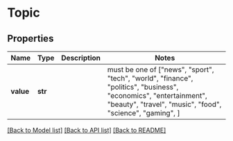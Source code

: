 # Topic


## Properties
Name | Type | Description | Notes
------------ | ------------- | ------------- | -------------
**value** | **str** |  |  must be one of ["news", "sport", "tech", "world", "finance", "politics", "business", "economics", "entertainment", "beauty", "travel", "music", "food", "science", "gaming", ]

[[Back to Model list]](../README.md#documentation-for-models) [[Back to API list]](../README.md#documentation-for-api-endpoints) [[Back to README]](../README.md)


